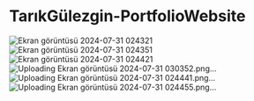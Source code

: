 # TarıkGülezgin-PortfolioWebsite
![Ekran görüntüsü 2024-07-31 024321](https://github.com/user-attachments/assets/7fc926ef-56c8-415f-840f-a9a50e77d255)
![Ekran görüntüsü 2024-07-31 024351](https://github.com/user-attachments/assets/c626e21e-38e9-4e78-9dcc-798b75670fcf)
![Ekran görüntüsü 2024-07-31 024421](https://github.com/user-attachments/assets/0ed89763-801f-40cf-a716-144a6755e88e)
![Uploading Ekran görüntüsü 2024-07-31 030352.png…]()
![Uploading Ekran görüntüsü 2024-07-31 024441.png…]()
![Uploading Ekran görüntüsü 2024-07-31 024455.png…]()
